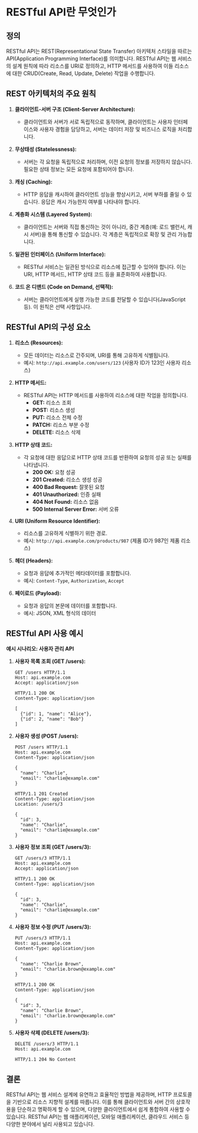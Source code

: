# RESTful API란 무엇인가

## 정의

RESTful API는 REST(Representational State Transfer) 아키텍처 스타일을 따르는 API(Application Programming Interface)를 의미합니다. RESTful API는 웹 서비스의 설계 원칙에 따라 리소스를 URI로 정의하고, HTTP 메서드를 사용하여 이들 리소스에 대한 CRUD(Create, Read, Update, Delete) 작업을 수행합니다.

## REST 아키텍처의 주요 원칙

1. **클라이언트-서버 구조 (Client-Server Architecture):**
   - 클라이언트와 서버가 서로 독립적으로 동작하며, 클라이언트는 사용자 인터페이스와 사용자 경험을 담당하고, 서버는 데이터 저장 및 비즈니스 로직을 처리합니다.

2. **무상태성 (Statelessness):**
   - 서버는 각 요청을 독립적으로 처리하며, 이전 요청의 정보를 저장하지 않습니다. 필요한 상태 정보는 모든 요청에 포함되어야 합니다.

3. **캐싱 (Caching):**
   - HTTP 응답을 캐시하여 클라이언트 성능을 향상시키고, 서버 부하를 줄일 수 있습니다. 응답은 캐시 가능한지 여부를 나타내야 합니다.

4. **계층화 시스템 (Layered System):**
   - 클라이언트는 서버와 직접 통신하는 것이 아니라, 중간 계층(예: 로드 밸런서, 캐시 서버)을 통해 통신할 수 있습니다. 각 계층은 독립적으로 확장 및 관리 가능합니다.

5. **일관된 인터페이스 (Uniform Interface):**
   - RESTful 서비스는 일관된 방식으로 리소스에 접근할 수 있어야 합니다. 이는 URI, HTTP 메서드, HTTP 상태 코드 등을 표준화하여 사용합니다.

6. **코드 온 디맨드 (Code on Demand, 선택적):**
   - 서버는 클라이언트에게 실행 가능한 코드를 전달할 수 있습니다(JavaScript 등). 이 원칙은 선택 사항입니다.

## RESTful API의 구성 요소

1. **리소스 (Resources):**
   - 모든 데이터는 리소스로 간주되며, URI를 통해 고유하게 식별됩니다.
   - 예시: `http://api.example.com/users/123` (사용자 ID가 123인 사용자 리소스)

2. **HTTP 메서드:**
   - RESTful API는 HTTP 메서드를 사용하여 리소스에 대한 작업을 정의합니다.
     - **GET:** 리소스 조회
     - **POST:** 리소스 생성
     - **PUT:** 리소스 전체 수정
     - **PATCH:** 리소스 부분 수정
     - **DELETE:** 리소스 삭제

3. **HTTP 상태 코드:**
   - 각 요청에 대한 응답으로 HTTP 상태 코드를 반환하여 요청의 성공 또는 실패를 나타냅니다.
     - **200 OK:** 요청 성공
     - **201 Created:** 리소스 생성 성공
     - **400 Bad Request:** 잘못된 요청
     - **401 Unauthorized:** 인증 실패
     - **404 Not Found:** 리소스 없음
     - **500 Internal Server Error:** 서버 오류

4. **URI (Uniform Resource Identifier):**
   - 리소스를 고유하게 식별하기 위한 경로.
   - 예시: `http://api.example.com/products/987` (제품 ID가 987인 제품 리소스)

5. **헤더 (Headers):**
   - 요청과 응답에 추가적인 메타데이터를 포함합니다.
   - 예시: `Content-Type`, `Authorization`, `Accept`

6. **페이로드 (Payload):**
   - 요청과 응답의 본문에 데이터를 포함합니다.
   - 예시: JSON, XML 형식의 데이터

## RESTful API 사용 예시

**예시 시나리오: 사용자 관리 API**

1. **사용자 목록 조회 (GET /users):**

   ```plaintext
   GET /users HTTP/1.1
   Host: api.example.com
   Accept: application/json

   HTTP/1.1 200 OK
   Content-Type: application/json

   [
     {"id": 1, "name": "Alice"},
     {"id": 2, "name": "Bob"}
   ]
   ```

2. **사용자 생성 (POST /users):**

   ```plaintext
   POST /users HTTP/1.1
   Host: api.example.com
   Content-Type: application/json

   {
     "name": "Charlie",
     "email": "charlie@example.com"
   }

   HTTP/1.1 201 Created
   Content-Type: application/json
   Location: /users/3

   {
     "id": 3,
     "name": "Charlie",
     "email": "charlie@example.com"
   }
   ```

3. **사용자 정보 조회 (GET /users/3):**

   ```plaintext
   GET /users/3 HTTP/1.1
   Host: api.example.com
   Accept: application/json

   HTTP/1.1 200 OK
   Content-Type: application/json

   {
     "id": 3,
     "name": "Charlie",
     "email": "charlie@example.com"
   }
   ```

4. **사용자 정보 수정 (PUT /users/3):**

   ```plaintext
   PUT /users/3 HTTP/1.1
   Host: api.example.com
   Content-Type: application/json

   {
     "name": "Charlie Brown",
     "email": "charlie.brown@example.com"
   }

   HTTP/1.1 200 OK
   Content-Type: application/json

   {
     "id": 3,
     "name": "Charlie Brown",
     "email": "charlie.brown@example.com"
   }
   ```

5. **사용자 삭제 (DELETE /users/3):**

   ```plaintext
   DELETE /users/3 HTTP/1.1
   Host: api.example.com

   HTTP/1.1 204 No Content
   ```

## 결론

RESTful API는 웹 서비스 설계에 유연하고 효율적인 방법을 제공하며, HTTP 프로토콜을 기반으로 리소스 지향적 설계를 따릅니다. 이를 통해 클라이언트와 서버 간의 상호작용을 단순하고 명확하게 할 수 있으며, 다양한 클라이언트에서 쉽게 통합하여 사용할 수 있습니다. RESTful API는 웹 애플리케이션, 모바일 애플리케이션, 클라우드 서비스 등 다양한 분야에서 널리 사용되고 있습니다.

